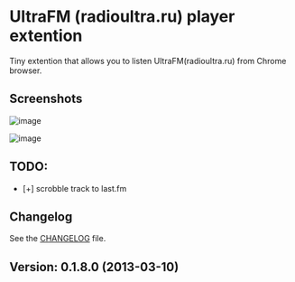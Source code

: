 # UltraFM (radioultra.ru) player extention

Tiny extention that allows you to listen UltraFM(radioultra.ru) from Chrome browser.

## Screenshots
![image](http://img405.imageshack.us/img405/9809/sc0sm.png)

![image](http://img84.imageshack.us/img84/7121/sc1sm.png)
## TODO:

* [+] scrobble track to last.fm

## Changelog

See the [CHANGELOG](https://github.com/Sfate/UltraFM/blob/master/changelog.md) file.

## Version: 0.1.8.0 (2013-03-10)
